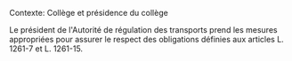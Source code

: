 Contexte: Collège et présidence du collège

Le président de l'Autorité de régulation des transports prend les mesures appropriées pour assurer le respect des obligations définies aux articles L. 1261-7 et L. 1261-15.